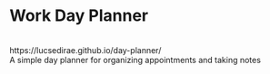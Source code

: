 # Work Day Planner
<br>
https://lucsedirae.github.io/day-planner/<br>
A simple day planner for organizing appointments and taking notes
